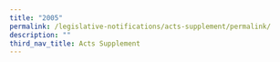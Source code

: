 ```yaml
---
title: "2005"
permalink: /legislative-notifications/acts-supplement/permalink/
description: ""
third_nav_title: Acts Supplement
---
```

